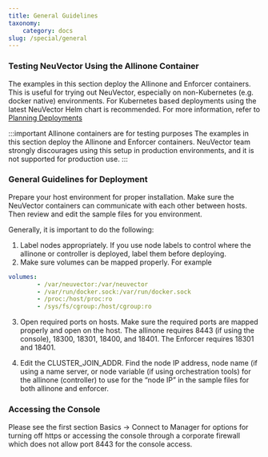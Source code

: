 ```yaml
---
title: General Guidelines
taxonomy:
    category: docs
slug: /special/general
---
```


### Testing NeuVector Using the Allinone Container

The examples in this section deploy the Allinone and Enforcer containers. This is useful for trying out NeuVector, especially on non-Kubernetes (e.g. docker native) environments. For Kubernetes based deployments using the latest NeuVector Helm chart is recommended. For more information, refer to [Planning Deployments](../../02.deploying/01.production/01.production.md)

:::important Allinone containers are for testing purposes
The examples in this section deploy the Allinone and Enforcer containers. NeuVector team strongly discourages using this setup in production environments, and it is not supported for production use. 
:::

### General Guidelines for Deployment

Prepare your host environment for proper installation. Make sure the NeuVector containers can communicate with each other between hosts. Then review and edit the sample files for you environment.

Generally, it is important to do the following: 

1. Label nodes appropriately. If you use node labels to control where the allinone or controller is deployed, label them before deploying.
2. Make sure volumes can be mapped properly. For example

```yaml
volumes:
        - /var/neuvector:/var/neuvector
        - /var/run/docker.sock:/var/run/docker.sock
        - /proc:/host/proc:ro
        - /sys/fs/cgroup:/host/cgroup:ro
```

3. Open required ports on hosts. Make sure the required ports are mapped properly and open on the host. The allinone requires 8443 (if using the console), 18300, 18301, 18400, and 18401. The Enforcer requires 18301 and 18401.

4. Edit the CLUSTER_JOIN_ADDR. Find the node IP address, node name (if using a name server, or node variable (if using orchestration tools) for the allinone (controller) to use for the “node IP” in the sample files for both allinone and enforcer.

### Accessing the Console

Please see the first section Basics -> Connect to Manager for options for turning off https or accessing the console through a corporate firewall which does not allow port 8443 for the console access.

